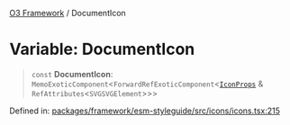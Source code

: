 [O3 Framework](../API.md) / DocumentIcon

# Variable: DocumentIcon

> `const` **DocumentIcon**: `MemoExoticComponent`\<`ForwardRefExoticComponent`\<[`IconProps`](../type-aliases/IconProps.md) & `RefAttributes`\<`SVGSVGElement`\>\>\>

Defined in: [packages/framework/esm-styleguide/src/icons/icons.tsx:215](https://github.com/its-kios09/openmrs-esm-core/blob/main/packages/framework/esm-styleguide/src/icons/icons.tsx#L215)
